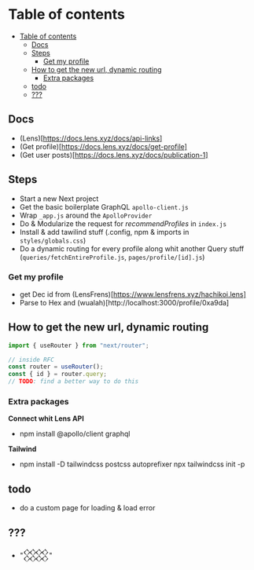# Table of contents
- [Table of contents](#table-of-contents)
  - [Docs](#docs)
  - [Steps](#steps)
    - [Get my profile](#get-my-profile)
  - [How to get the new url, dynamic routing](#how-to-get-the-new-url-dynamic-routing)
    - [Extra packages](#extra-packages)
  - [todo](#todo)
  - [???](#)


## Docs
- (Lens)[https://docs.lens.xyz/docs/api-links]
- (Get profile)[https://docs.lens.xyz/docs/get-profile]
- (Get user posts)[https://docs.lens.xyz/docs/publication-1]


## Steps
- Start a new Next project
- Get the basic boilerplate GraphQL `apollo-client.js`
- Wrap `_app.js` around the `ApolloProvider`
- Do & Modularize the request for *recommendProfiles* in `index.js`
- Install & add tawilind stuff (.config, npm & imports in `styles/globals.css`)
- Do a dynamic routing for every profile along whit another Query stuff (`queries/fetchEntireProfile.js`, `pages/profile/[id].js`)


### Get my profile
- get Dec id from (LensFrens)[https://www.lensfrens.xyz/hachikoi.lens]
- Parse to Hex and (wualah)[http://localhost:3000/profile/0xa9da]


## How to get the new url, dynamic routing
```js
import { useRouter } from "next/router";

// inside RFC
const router = useRouter();
const { id } = router.query;
// TODO: find a better way to do this
```


### Extra packages
**Connect whit Lens API**
- npm install @apollo/client graphql

**Tailwind**
- npm install -D tailwindcss postcss autoprefixer
npx tailwindcss init -p

## todo
- do a custom page for loading & load error


## ???
- "𒐪"
  